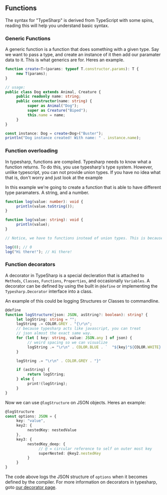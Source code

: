 ## Functions
The syntax for "TypeSharp" is derived from TypeScript with some spins, reading this will help you understand basic syntax.

### Generic Functions
A generic function is a function that does something with a given type. Say we want to pass a type, and create an instance of it then add our paramater data to it. This is what generics are for. Heres an example.
```ts
function create<T>(params: typeof T.constructor.params): T {
     new T(params);
}

// usage:
public class Dog extends Animal, Creature {
     public readonly name: string;
     public constructor(name: string) {
          super as Animal("Dog");
          super as Creature("Biped");
          this.name = name;
     }
}

const instance: Dog = create<Dog>("Buster");
println("Dog instance created! With name: " . instance.name);
```

### Function overloading
In typesharp, functions are compiled. Typesharp needs to know what a function returns. To do this, you use typesharp's type system.
However, unlike typescript, you can not provide union types. If you have no idea what that is, don't worry and just look at the example


In this example we're going to create a function that is able to have different type paramaters. A string, and a number.
```ts
function log(value: number): void {
     println(value.toString());
}

function log(value: string): void {
     println(value);
}

// Notice, we have to functions instead of union types. This is because union types are repetitive.

log(0); // 0
log("Hi there!"); // Hi there!
```

### Function decorators
A decorator in TypeSharp is a special decleration that is attached to `Methods`, `Classes`, `Functions`, `Properties`, and occasionally `Variables`. A decorator can be defined by using the built in `@define` or implementing the `Typesharp.Decorator` interface into a class.

An example of this could be logging Structures or Classes to commandline.
```ts
@define
function logStructure(json: JSON, asString?: boolean): string? {
     let logString: string = "";
     logString .= COLOR.GREY . "{\r\n";
     // because typesharp acts like javascript, you can treat
     // json almost the exact same way.
     for (let [ key: string, value: JSON.any ] of json) {
          // weird spacing so we can visualize
          logString .= "\r\n" . COLOR.BLUE . `  "${key}"${COLOR.WHITE}: ` . COLOR.AQUA . ((value instanceof JSON) ? logStructure(json, true) : value.toString());
     }

     logString .= "\r\n" . COLOR.GREY . "}"

     if (asString) {
          return logString;
     } else {
          print!(logString);
     }
}
```

Now we can use `@logStructure` on JSON objects. Heres an example:
```ts
@logStructure
const options: JSON = {
     key: "value",
     key2: {
          nestedKey: nestedValue
     },
     key3: {
          nestedKey_deep: {
               // @ = circular reference to self on outer most key
               superNested: @key2.nestedKey
          }
     }
}
```
The code above logs the JSON structure of `options` when it becomes defined by the compiler. For more information on decorators in typesharp, goto [our decorator page]().